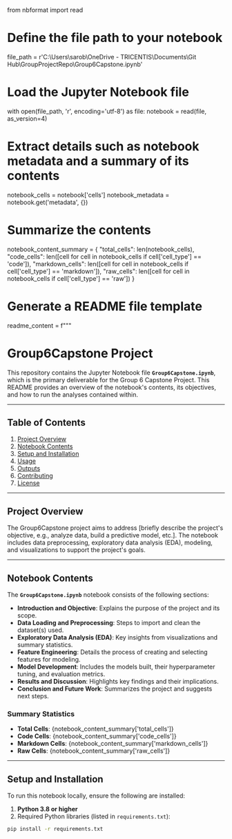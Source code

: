 from nbformat import read

# Define the file path to your notebook
file_path = r'C:\Users\sarob\OneDrive - TRICENTIS\Documents\Git Hub\GroupProjectRepo\Group6Capstone.ipynb'

# Load the Jupyter Notebook file
with open(file_path, 'r', encoding='utf-8') as file:
    notebook = read(file, as_version=4)

# Extract details such as notebook metadata and a summary of its contents
notebook_cells = notebook['cells']
notebook_metadata = notebook.get('metadata', {})

# Summarize the contents
notebook_content_summary = {
    "total_cells": len(notebook_cells),
    "code_cells": len([cell for cell in notebook_cells if cell['cell_type'] == 'code']),
    "markdown_cells": len([cell for cell in notebook_cells if cell['cell_type'] == 'markdown']),
    "raw_cells": len([cell for cell in notebook_cells if cell['cell_type'] == 'raw'])
}

# Generate a README file template
readme_content = f"""
# Group6Capstone Project

This repository contains the Jupyter Notebook file **`Group6Capstone.ipynb`**, which is the primary deliverable for the Group 6 Capstone Project. This README provides an overview of the notebook's contents, its objectives, and how to run the analyses contained within.

---

## Table of Contents
1. [Project Overview](#project-overview)
2. [Notebook Contents](#notebook-contents)
3. [Setup and Installation](#setup-and-installation)
4. [Usage](#usage)
5. [Outputs](#outputs)
6. [Contributing](#contributing)
7. [License](#license)

---

## Project Overview

The Group6Capstone project aims to address [briefly describe the project's objective, e.g., analyze data, build a predictive model, etc.]. The notebook includes data preprocessing, exploratory data analysis (EDA), modeling, and visualizations to support the project's goals.

---

## Notebook Contents

The **`Group6Capstone.ipynb`** notebook consists of the following sections:

- **Introduction and Objective**: Explains the purpose of the project and its scope.
- **Data Loading and Preprocessing**: Steps to import and clean the dataset(s) used.
- **Exploratory Data Analysis (EDA)**: Key insights from visualizations and summary statistics.
- **Feature Engineering**: Details the process of creating and selecting features for modeling.
- **Model Development**: Includes the models built, their hyperparameter tuning, and evaluation metrics.
- **Results and Discussion**: Highlights key findings and their implications.
- **Conclusion and Future Work**: Summarizes the project and suggests next steps.

### Summary Statistics

- **Total Cells**: {notebook_content_summary['total_cells']}
- **Code Cells**: {notebook_content_summary['code_cells']}
- **Markdown Cells**: {notebook_content_summary['markdown_cells']}
- **Raw Cells**: {notebook_content_summary['raw_cells']}

---

## Setup and Installation

To run this notebook locally, ensure the following are installed:

1. **Python 3.8 or higher**
2. Required Python libraries (listed in `requirements.txt`):

```bash
pip install -r requirements.txt
